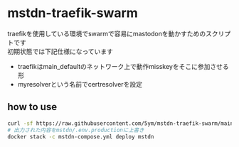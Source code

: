 # mstdn-traefik-swarm

traefikを使用している環境でswarmで容易にmastodonを動かすためのスクリプトです  
初期状態では下記仕様になっています

- traefikはmain_defaultのネットワーク上で動作misskeyをそこに参加させる形
- myresolverという名前でcertresolverを設定

## how to use

```sh
curl -sf https://raw.githubusercontent.com/5ym/mstdn-traefik-swarm/main/init.sh | sh -s
# 出力された内容をmstdn/.env.productionに上書き
docker stack -c mstdn-compose.yml deploy mstdn
```

